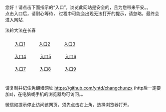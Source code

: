 您好！请点击下面指示的“入口”，浏览此网站是安全的，且为您带来平安。。 <br/>
点击入口后，请耐心等待， 过程中可能会出现无法打开的提示，请忽略，最终会进入网站. </br>

法轮大法在长春<br/>
<div style="padding:10px"><a style="margin:20px" target="_blank" href="https://d1w5cooteqopli.cloudfront.net/2Qpsp?wpxookh" id="ccLink1" rel="nofollow">入口1</a> <a target="_blank" style="margin:20px" href="https://dsjb7i7r1q6ri.cloudfront.net/2Qpsp?sbcwzve" id="ccLink2" rel="nofollow">入口2</a> <a style="margin:20px" target="_blank" href="https://d3rjqsp55g7fy.cloudfront.net/2Qpsp?miwedph" id="ccLink3" rel="nofollow">入口3</a></div>

<div style="padding:10px" ><a style="margin:20px" target="_blank" href="https://d1w5cooteqopli.cloudfront.net/2Qpsp?wpxookh" id="ccLink4" rel="nofollow">入口4</a> <a style="margin:20px" href="https://dsjb7i7r1q6ri.cloudfront.net/2Qpsp?sbcwzve" target="_blank" id="ccLink5" rel="nofollow">入口5</a> <a style="margin:20px" href="https://d3rjqsp55g7fy.cloudfront.net/2Qpsp?miwedph" target="_blank" id="ccLink6" rel="nofollow">入口6</a></div>

<div style="padding:10px"><a style="margin:20px" target="_blank" href="https://d1w5cooteqopli.cloudfront.net/2Qpsp?wpxookh" id="ccLink7" rel="nofollow">入口7</a> <a style="margin:20px" href="https://dsjb7i7r1q6ri.cloudfront.net/2Qpsp?sbcwzve" target="_blank" id="ccLink8" rel="nofollow">入口8</a> <a style="margin:20px" target="_blank" href="https://d3rjqsp55g7fy.cloudfront.net/2Qpsp?miwedph" id="ccLink9" rel="nofollow">入口9</a></div>

<br/>



请复制并记住免翻墙网址 https://github.com/yntd/changchunzx (http后一定要加s)，在电脑或手机的浏览器均可访问。。<br/>

微信如提示停止访问该网页，须先点击右上角，选择浏览器打开。
